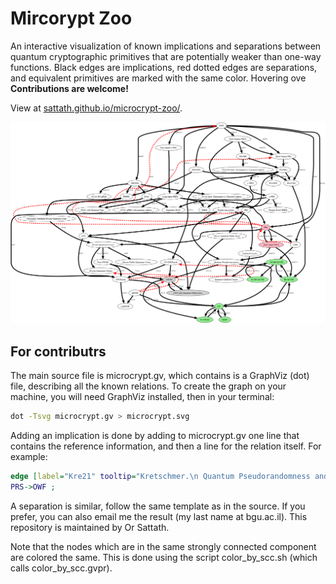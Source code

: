 # Mircorypt Zoo
An interactive visualization of known implications and separations between quantum cryptographic primitives that are potentially weaker than one-way functions. Black edges are implications, red dotted edges are separations, and equivalent primitives are marked with the same color. Hovering ove
**Contributions are welcome!**

View at [sattath.github.io/microcrypt-zoo/](https://sattath.github.io/microcrypt-zoo/).

![Microcrypt Zoo](microcrypt.png)

## For contributrs

The main source file is microcrypt.gv, which contains is a GraphViz (dot) file, describing all the known relations. To create the graph on your machine, you will need GraphViz installed, then in your terminal:
```bash
dot -Tsvg microcrypt.gv > microcrypt.svg 
```

Adding an implication is done by adding to microcrypt.gv one line that contains the reference information, and then a line for the relation itself. For example:
```dot 
edge [label="Kre21" tooltip="Kretschmer.\n Quantum Pseudorandomness and Classical Complexity.\n TQC21. " URL="https://drops.dagstuhl.de/opus/volltexte/2021/13997"]
PRS->OWF ; 
```

A separation is similar, follow the same template as in the source. If you prefer, you can also email me the result (my last name at bgu.ac.il). This repository is maintained by Or Sattath.

Note that the nodes which are in the same strongly connected component are colored the same. This is done using the script color_by_scc.sh (which calls color_by_scc.gvpr). 


